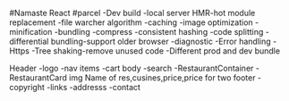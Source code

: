 #Namaste React
#parcel
-Dev build
-local server
HMR-hot module replacement
-file warcher algorithm
-caching
-image optimization
-minification
-bundling
-compress
-consistent hashing
-code splitting
-differential bundling-support older browser
-diagnostic
-Error handling
-Https
-Tree shaking-remove unused code
-Different prod and dev bundle


Header
     -logo
     -nav items
     -cart
body 
     -search
     -RestaurantContainer
             -RestaurantCard
                 img
                 Name of res,cusines,price,price for two
footer
     -copyright
     -links
     -addresss
     -contact
